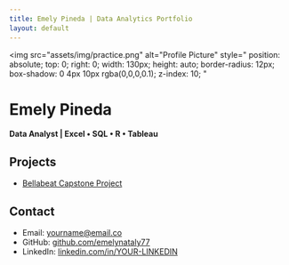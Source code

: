 ```yaml
---
title: Emely Pineda | Data Analytics Portfolio
layout: default
---
```

<div style="position: relative; min-height: 1px;">

  <img
    src="assets/img/practice.png"
    alt="Profile Picture"
    style="
      position: absolute;
      top: 0;
      right: 0;
      width: 130px;
      height: auto;
      border-radius: 12px;
      box-shadow: 0 4px 10px rgba(0,0,0,0.1);
      z-index: 10;
    "
  >

</div>

# Emely Pineda  
**Data Analyst | Excel • SQL • R • Tableau**


## Projects
- [Bellabeat Capstone Project](projects/bellabeat.md)

## Contact
- Email: yourname@email.co  
- GitHub: [github.com/emelynataly77](https://github.com/emelynataly77)  
- LinkedIn: [linkedin.com/in/YOUR-LINKEDIN](https://linkedin.com/in/YOUR-LINKEDIN)

